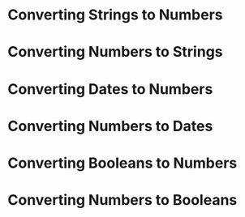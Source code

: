 # Converting Strings to Numbers

# Converting Numbers to Strings

# Converting Dates to Numbers

# Converting Numbers to Dates

# Converting Booleans to Numbers

# Converting Numbers to Booleans
